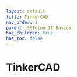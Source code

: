 ```yaml
---
layout: default
title: TinkerCAD
nav_order: 1
parent: SSTuino II Basics
has_children: true
has_toc: false
---
```


# TinkerCAD